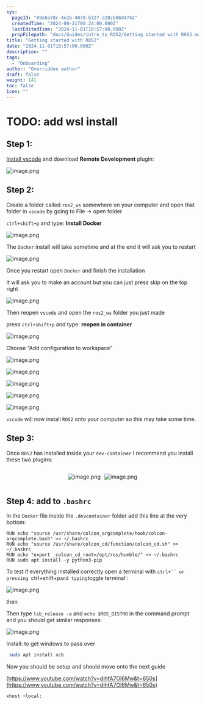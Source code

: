 ```yaml
---
sys:
  pageId: "89e0a78c-4e2b-4070-b327-d28cb0694742"
  createdTime: "2024-08-21T00:24:00.000Z"
  lastEditedTime: "2024-11-01T18:57:00.000Z"
  propFilepath: "docs/Guides/intro_to_ROS2/Getting started with ROS2.md"
title: "Getting started with ROS2"
date: "2024-11-01T18:57:00.000Z"
description: ""
tags:
  - "Onboarding"
author: "Overridden author"
draft: false
weight: 141
toc: false
icon: ""
---
```


# TODO: add wsl install

## Step 1:

[Install vscode](https://code.visualstudio.com/download) and download **Remote Development** plugin:

![image.png](https://prod-files-secure.s3.us-west-2.amazonaws.com/d518164a-d88e-44d1-a4ee-3adb3bd8bce0/efb52993-1881-4a40-b95e-6f020334f022/image.png?X-Amz-Algorithm=AWS4-HMAC-SHA256&X-Amz-Content-Sha256=UNSIGNED-PAYLOAD&X-Amz-Credential=ASIAZI2LB466URANZZ2Y%2F20250206%2Fus-west-2%2Fs3%2Faws4_request&X-Amz-Date=20250206T003557Z&X-Amz-Expires=3600&X-Amz-Security-Token=IQoJb3JpZ2luX2VjEDgaCXVzLXdlc3QtMiJHMEUCIQCL6aL07NTyS1LxguMTtHQuuU9JjQ3PQT2B481VWfnDNwIgED6JY6IgcMM6Sa2NInhBEfCNk8LQisvO21q8P5bHsckq%2FwMIURAAGgw2Mzc0MjMxODM4MDUiDMxxm9gpphNHkvAFmircAxPHfRxIq5gN79YW0qiSdV%2FAy73ly1JT3eH44rys140KR7OIuBeZzi4u6D1HWvl35Yl23jBD4cRxc9qVCJpRhdypA%2BEYV4pS6Ja3QDGmUfdlJI6ByXvoGbxyvrRPi%2B6zdxRVqUMaz84GfDnmHoH2glS1BC9YwOPuDga%2Box7K%2BO1I2ztm8MMQ0CMns8uFErp%2FFSS9g7cIkHHEoUW0VE1i7Pv3N%2F7nvxioHCK%2FFaMntQpVFtL2gAykCS7xEevQhBZ6QnaXIs1g6B6EaBwzRGDuAvLBC3mORxKRv9fPTsYrCpOlDRaOlAj8zq8XToWaz3Vm0Z52KYPaUqglqDGwqXD2Jwj%2Bx6zvodSiV3b9XhiLfGRUXVTojbXPBeI6fjEy2YpRpzkGZkfxCsJ0xHiE0lZq%2FbwcxJYofjgs2eAByib6vJddBHDLlMR1sAyU69QTa%2FBAEO6kblbmCoO7xgj48TwvLmn4UVoHHCpAmDobji3Vj%2BdXzO%2BoOwckt9feJTBYFbPCI2vfe4w0iR%2F60DN%2Fy1ITelZDYJSdVJWInqH%2BEzDIig25Gy8jEs6wpsurp3dSJp1pJmjucl3Sy9OeDJzzASGJoITUN90jKBobLL3EjZ0J1wnXxKnRcLGx9oT02BzmMKvtj70GOqUB7CJ%2BymWZ288%2BVXJv1AfgojHqSwj0NDfwb8USr7Ss8kLi8DTnRQHcqIClfU1VwJKh1OlsKvZFkj%2FZoNs7GsWES1IwXqruAa59OQhX6Hn5sylrCseYHpM1TtC5WAskN7p%2B0nVwihmeKkc04AAVWKRTh1HBxkHIN1OY9px6DL35Yw8W3wbrZcYlngfAzDsAR8hhJHEFF3ZG1%2BOWYYEWHBIjVh2150K9&X-Amz-Signature=add2809bfc2bfe0fa769424bd40017dbd20b2a7fbc8c3acff43983b1d5086517&X-Amz-SignedHeaders=host&x-id=GetObject)

## Step 2:

Create a folder called `ros2_ws` somewhere on your computer and open that folder in `vscode` by going to File → open folder 

`ctrl+shift+p` and type: **Install Docker**

![image.png](https://prod-files-secure.s3.us-west-2.amazonaws.com/d518164a-d88e-44d1-a4ee-3adb3bd8bce0/2269dc0e-1cd5-47ff-bceb-c04ad9b2eab0/image.png?X-Amz-Algorithm=AWS4-HMAC-SHA256&X-Amz-Content-Sha256=UNSIGNED-PAYLOAD&X-Amz-Credential=ASIAZI2LB466URANZZ2Y%2F20250206%2Fus-west-2%2Fs3%2Faws4_request&X-Amz-Date=20250206T003557Z&X-Amz-Expires=3600&X-Amz-Security-Token=IQoJb3JpZ2luX2VjEDgaCXVzLXdlc3QtMiJHMEUCIQCL6aL07NTyS1LxguMTtHQuuU9JjQ3PQT2B481VWfnDNwIgED6JY6IgcMM6Sa2NInhBEfCNk8LQisvO21q8P5bHsckq%2FwMIURAAGgw2Mzc0MjMxODM4MDUiDMxxm9gpphNHkvAFmircAxPHfRxIq5gN79YW0qiSdV%2FAy73ly1JT3eH44rys140KR7OIuBeZzi4u6D1HWvl35Yl23jBD4cRxc9qVCJpRhdypA%2BEYV4pS6Ja3QDGmUfdlJI6ByXvoGbxyvrRPi%2B6zdxRVqUMaz84GfDnmHoH2glS1BC9YwOPuDga%2Box7K%2BO1I2ztm8MMQ0CMns8uFErp%2FFSS9g7cIkHHEoUW0VE1i7Pv3N%2F7nvxioHCK%2FFaMntQpVFtL2gAykCS7xEevQhBZ6QnaXIs1g6B6EaBwzRGDuAvLBC3mORxKRv9fPTsYrCpOlDRaOlAj8zq8XToWaz3Vm0Z52KYPaUqglqDGwqXD2Jwj%2Bx6zvodSiV3b9XhiLfGRUXVTojbXPBeI6fjEy2YpRpzkGZkfxCsJ0xHiE0lZq%2FbwcxJYofjgs2eAByib6vJddBHDLlMR1sAyU69QTa%2FBAEO6kblbmCoO7xgj48TwvLmn4UVoHHCpAmDobji3Vj%2BdXzO%2BoOwckt9feJTBYFbPCI2vfe4w0iR%2F60DN%2Fy1ITelZDYJSdVJWInqH%2BEzDIig25Gy8jEs6wpsurp3dSJp1pJmjucl3Sy9OeDJzzASGJoITUN90jKBobLL3EjZ0J1wnXxKnRcLGx9oT02BzmMKvtj70GOqUB7CJ%2BymWZ288%2BVXJv1AfgojHqSwj0NDfwb8USr7Ss8kLi8DTnRQHcqIClfU1VwJKh1OlsKvZFkj%2FZoNs7GsWES1IwXqruAa59OQhX6Hn5sylrCseYHpM1TtC5WAskN7p%2B0nVwihmeKkc04AAVWKRTh1HBxkHIN1OY9px6DL35Yw8W3wbrZcYlngfAzDsAR8hhJHEFF3ZG1%2BOWYYEWHBIjVh2150K9&X-Amz-Signature=f57005791d817b5ecbf4e807c8a0923f568e5fba1f2de7c65e8709487b6c0bf7&X-Amz-SignedHeaders=host&x-id=GetObject)

The `Docker` install will take sometime and at the end it will ask you to restart

![image.png](https://prod-files-secure.s3.us-west-2.amazonaws.com/d518164a-d88e-44d1-a4ee-3adb3bd8bce0/ed233f78-be33-4b1f-b89c-9c346c0e961e/image.png?X-Amz-Algorithm=AWS4-HMAC-SHA256&X-Amz-Content-Sha256=UNSIGNED-PAYLOAD&X-Amz-Credential=ASIAZI2LB466URANZZ2Y%2F20250206%2Fus-west-2%2Fs3%2Faws4_request&X-Amz-Date=20250206T003557Z&X-Amz-Expires=3600&X-Amz-Security-Token=IQoJb3JpZ2luX2VjEDgaCXVzLXdlc3QtMiJHMEUCIQCL6aL07NTyS1LxguMTtHQuuU9JjQ3PQT2B481VWfnDNwIgED6JY6IgcMM6Sa2NInhBEfCNk8LQisvO21q8P5bHsckq%2FwMIURAAGgw2Mzc0MjMxODM4MDUiDMxxm9gpphNHkvAFmircAxPHfRxIq5gN79YW0qiSdV%2FAy73ly1JT3eH44rys140KR7OIuBeZzi4u6D1HWvl35Yl23jBD4cRxc9qVCJpRhdypA%2BEYV4pS6Ja3QDGmUfdlJI6ByXvoGbxyvrRPi%2B6zdxRVqUMaz84GfDnmHoH2glS1BC9YwOPuDga%2Box7K%2BO1I2ztm8MMQ0CMns8uFErp%2FFSS9g7cIkHHEoUW0VE1i7Pv3N%2F7nvxioHCK%2FFaMntQpVFtL2gAykCS7xEevQhBZ6QnaXIs1g6B6EaBwzRGDuAvLBC3mORxKRv9fPTsYrCpOlDRaOlAj8zq8XToWaz3Vm0Z52KYPaUqglqDGwqXD2Jwj%2Bx6zvodSiV3b9XhiLfGRUXVTojbXPBeI6fjEy2YpRpzkGZkfxCsJ0xHiE0lZq%2FbwcxJYofjgs2eAByib6vJddBHDLlMR1sAyU69QTa%2FBAEO6kblbmCoO7xgj48TwvLmn4UVoHHCpAmDobji3Vj%2BdXzO%2BoOwckt9feJTBYFbPCI2vfe4w0iR%2F60DN%2Fy1ITelZDYJSdVJWInqH%2BEzDIig25Gy8jEs6wpsurp3dSJp1pJmjucl3Sy9OeDJzzASGJoITUN90jKBobLL3EjZ0J1wnXxKnRcLGx9oT02BzmMKvtj70GOqUB7CJ%2BymWZ288%2BVXJv1AfgojHqSwj0NDfwb8USr7Ss8kLi8DTnRQHcqIClfU1VwJKh1OlsKvZFkj%2FZoNs7GsWES1IwXqruAa59OQhX6Hn5sylrCseYHpM1TtC5WAskN7p%2B0nVwihmeKkc04AAVWKRTh1HBxkHIN1OY9px6DL35Yw8W3wbrZcYlngfAzDsAR8hhJHEFF3ZG1%2BOWYYEWHBIjVh2150K9&X-Amz-Signature=732786c3f222db24f51d8a5c951c4e7f46c2f27aced537215fecb97c65f9fc60&X-Amz-SignedHeaders=host&x-id=GetObject)

Once you restart open `Docker` and finish the installation

It will ask you to make an account but you can just press skip on the top right

![image.png](https://prod-files-secure.s3.us-west-2.amazonaws.com/d518164a-d88e-44d1-a4ee-3adb3bd8bce0/21010ad9-1659-4fd9-9f59-9932a09b2a3d/image.png?X-Amz-Algorithm=AWS4-HMAC-SHA256&X-Amz-Content-Sha256=UNSIGNED-PAYLOAD&X-Amz-Credential=ASIAZI2LB466URANZZ2Y%2F20250206%2Fus-west-2%2Fs3%2Faws4_request&X-Amz-Date=20250206T003557Z&X-Amz-Expires=3600&X-Amz-Security-Token=IQoJb3JpZ2luX2VjEDgaCXVzLXdlc3QtMiJHMEUCIQCL6aL07NTyS1LxguMTtHQuuU9JjQ3PQT2B481VWfnDNwIgED6JY6IgcMM6Sa2NInhBEfCNk8LQisvO21q8P5bHsckq%2FwMIURAAGgw2Mzc0MjMxODM4MDUiDMxxm9gpphNHkvAFmircAxPHfRxIq5gN79YW0qiSdV%2FAy73ly1JT3eH44rys140KR7OIuBeZzi4u6D1HWvl35Yl23jBD4cRxc9qVCJpRhdypA%2BEYV4pS6Ja3QDGmUfdlJI6ByXvoGbxyvrRPi%2B6zdxRVqUMaz84GfDnmHoH2glS1BC9YwOPuDga%2Box7K%2BO1I2ztm8MMQ0CMns8uFErp%2FFSS9g7cIkHHEoUW0VE1i7Pv3N%2F7nvxioHCK%2FFaMntQpVFtL2gAykCS7xEevQhBZ6QnaXIs1g6B6EaBwzRGDuAvLBC3mORxKRv9fPTsYrCpOlDRaOlAj8zq8XToWaz3Vm0Z52KYPaUqglqDGwqXD2Jwj%2Bx6zvodSiV3b9XhiLfGRUXVTojbXPBeI6fjEy2YpRpzkGZkfxCsJ0xHiE0lZq%2FbwcxJYofjgs2eAByib6vJddBHDLlMR1sAyU69QTa%2FBAEO6kblbmCoO7xgj48TwvLmn4UVoHHCpAmDobji3Vj%2BdXzO%2BoOwckt9feJTBYFbPCI2vfe4w0iR%2F60DN%2Fy1ITelZDYJSdVJWInqH%2BEzDIig25Gy8jEs6wpsurp3dSJp1pJmjucl3Sy9OeDJzzASGJoITUN90jKBobLL3EjZ0J1wnXxKnRcLGx9oT02BzmMKvtj70GOqUB7CJ%2BymWZ288%2BVXJv1AfgojHqSwj0NDfwb8USr7Ss8kLi8DTnRQHcqIClfU1VwJKh1OlsKvZFkj%2FZoNs7GsWES1IwXqruAa59OQhX6Hn5sylrCseYHpM1TtC5WAskN7p%2B0nVwihmeKkc04AAVWKRTh1HBxkHIN1OY9px6DL35Yw8W3wbrZcYlngfAzDsAR8hhJHEFF3ZG1%2BOWYYEWHBIjVh2150K9&X-Amz-Signature=55ab3b96594205a87ecfd0ff860dca5df24fa02ff32413be6aad98915e0e2071&X-Amz-SignedHeaders=host&x-id=GetObject)

Then reopen `vscode` and open the `ros2_ws` folder you just made

press `ctrl+shift+p` and type: **reopen in container**

![image.png](https://prod-files-secure.s3.us-west-2.amazonaws.com/d518164a-d88e-44d1-a4ee-3adb3bd8bce0/4e93b8c2-41ad-488c-8095-c74205196118/image.png?X-Amz-Algorithm=AWS4-HMAC-SHA256&X-Amz-Content-Sha256=UNSIGNED-PAYLOAD&X-Amz-Credential=ASIAZI2LB466URANZZ2Y%2F20250206%2Fus-west-2%2Fs3%2Faws4_request&X-Amz-Date=20250206T003557Z&X-Amz-Expires=3600&X-Amz-Security-Token=IQoJb3JpZ2luX2VjEDgaCXVzLXdlc3QtMiJHMEUCIQCL6aL07NTyS1LxguMTtHQuuU9JjQ3PQT2B481VWfnDNwIgED6JY6IgcMM6Sa2NInhBEfCNk8LQisvO21q8P5bHsckq%2FwMIURAAGgw2Mzc0MjMxODM4MDUiDMxxm9gpphNHkvAFmircAxPHfRxIq5gN79YW0qiSdV%2FAy73ly1JT3eH44rys140KR7OIuBeZzi4u6D1HWvl35Yl23jBD4cRxc9qVCJpRhdypA%2BEYV4pS6Ja3QDGmUfdlJI6ByXvoGbxyvrRPi%2B6zdxRVqUMaz84GfDnmHoH2glS1BC9YwOPuDga%2Box7K%2BO1I2ztm8MMQ0CMns8uFErp%2FFSS9g7cIkHHEoUW0VE1i7Pv3N%2F7nvxioHCK%2FFaMntQpVFtL2gAykCS7xEevQhBZ6QnaXIs1g6B6EaBwzRGDuAvLBC3mORxKRv9fPTsYrCpOlDRaOlAj8zq8XToWaz3Vm0Z52KYPaUqglqDGwqXD2Jwj%2Bx6zvodSiV3b9XhiLfGRUXVTojbXPBeI6fjEy2YpRpzkGZkfxCsJ0xHiE0lZq%2FbwcxJYofjgs2eAByib6vJddBHDLlMR1sAyU69QTa%2FBAEO6kblbmCoO7xgj48TwvLmn4UVoHHCpAmDobji3Vj%2BdXzO%2BoOwckt9feJTBYFbPCI2vfe4w0iR%2F60DN%2Fy1ITelZDYJSdVJWInqH%2BEzDIig25Gy8jEs6wpsurp3dSJp1pJmjucl3Sy9OeDJzzASGJoITUN90jKBobLL3EjZ0J1wnXxKnRcLGx9oT02BzmMKvtj70GOqUB7CJ%2BymWZ288%2BVXJv1AfgojHqSwj0NDfwb8USr7Ss8kLi8DTnRQHcqIClfU1VwJKh1OlsKvZFkj%2FZoNs7GsWES1IwXqruAa59OQhX6Hn5sylrCseYHpM1TtC5WAskN7p%2B0nVwihmeKkc04AAVWKRTh1HBxkHIN1OY9px6DL35Yw8W3wbrZcYlngfAzDsAR8hhJHEFF3ZG1%2BOWYYEWHBIjVh2150K9&X-Amz-Signature=08c54a270bddbc39028accb484b9d033550154e1eff298e3ca608236e30d2b66&X-Amz-SignedHeaders=host&x-id=GetObject)

Choose “Add configuration to workspace”

![image.png](https://prod-files-secure.s3.us-west-2.amazonaws.com/d518164a-d88e-44d1-a4ee-3adb3bd8bce0/9560b282-5060-4989-ba37-97e7b2c22476/image.png?X-Amz-Algorithm=AWS4-HMAC-SHA256&X-Amz-Content-Sha256=UNSIGNED-PAYLOAD&X-Amz-Credential=ASIAZI2LB466URANZZ2Y%2F20250206%2Fus-west-2%2Fs3%2Faws4_request&X-Amz-Date=20250206T003557Z&X-Amz-Expires=3600&X-Amz-Security-Token=IQoJb3JpZ2luX2VjEDgaCXVzLXdlc3QtMiJHMEUCIQCL6aL07NTyS1LxguMTtHQuuU9JjQ3PQT2B481VWfnDNwIgED6JY6IgcMM6Sa2NInhBEfCNk8LQisvO21q8P5bHsckq%2FwMIURAAGgw2Mzc0MjMxODM4MDUiDMxxm9gpphNHkvAFmircAxPHfRxIq5gN79YW0qiSdV%2FAy73ly1JT3eH44rys140KR7OIuBeZzi4u6D1HWvl35Yl23jBD4cRxc9qVCJpRhdypA%2BEYV4pS6Ja3QDGmUfdlJI6ByXvoGbxyvrRPi%2B6zdxRVqUMaz84GfDnmHoH2glS1BC9YwOPuDga%2Box7K%2BO1I2ztm8MMQ0CMns8uFErp%2FFSS9g7cIkHHEoUW0VE1i7Pv3N%2F7nvxioHCK%2FFaMntQpVFtL2gAykCS7xEevQhBZ6QnaXIs1g6B6EaBwzRGDuAvLBC3mORxKRv9fPTsYrCpOlDRaOlAj8zq8XToWaz3Vm0Z52KYPaUqglqDGwqXD2Jwj%2Bx6zvodSiV3b9XhiLfGRUXVTojbXPBeI6fjEy2YpRpzkGZkfxCsJ0xHiE0lZq%2FbwcxJYofjgs2eAByib6vJddBHDLlMR1sAyU69QTa%2FBAEO6kblbmCoO7xgj48TwvLmn4UVoHHCpAmDobji3Vj%2BdXzO%2BoOwckt9feJTBYFbPCI2vfe4w0iR%2F60DN%2Fy1ITelZDYJSdVJWInqH%2BEzDIig25Gy8jEs6wpsurp3dSJp1pJmjucl3Sy9OeDJzzASGJoITUN90jKBobLL3EjZ0J1wnXxKnRcLGx9oT02BzmMKvtj70GOqUB7CJ%2BymWZ288%2BVXJv1AfgojHqSwj0NDfwb8USr7Ss8kLi8DTnRQHcqIClfU1VwJKh1OlsKvZFkj%2FZoNs7GsWES1IwXqruAa59OQhX6Hn5sylrCseYHpM1TtC5WAskN7p%2B0nVwihmeKkc04AAVWKRTh1HBxkHIN1OY9px6DL35Yw8W3wbrZcYlngfAzDsAR8hhJHEFF3ZG1%2BOWYYEWHBIjVh2150K9&X-Amz-Signature=f68ab7e2dcb77d8d0c9ed62f45fc233a71a1e667b93757f4b7baad32531de2c1&X-Amz-SignedHeaders=host&x-id=GetObject)

![image.png](https://prod-files-secure.s3.us-west-2.amazonaws.com/d518164a-d88e-44d1-a4ee-3adb3bd8bce0/2ee63f81-886b-48e8-a553-dc6e5eac99e4/image.png?X-Amz-Algorithm=AWS4-HMAC-SHA256&X-Amz-Content-Sha256=UNSIGNED-PAYLOAD&X-Amz-Credential=ASIAZI2LB466URANZZ2Y%2F20250206%2Fus-west-2%2Fs3%2Faws4_request&X-Amz-Date=20250206T003557Z&X-Amz-Expires=3600&X-Amz-Security-Token=IQoJb3JpZ2luX2VjEDgaCXVzLXdlc3QtMiJHMEUCIQCL6aL07NTyS1LxguMTtHQuuU9JjQ3PQT2B481VWfnDNwIgED6JY6IgcMM6Sa2NInhBEfCNk8LQisvO21q8P5bHsckq%2FwMIURAAGgw2Mzc0MjMxODM4MDUiDMxxm9gpphNHkvAFmircAxPHfRxIq5gN79YW0qiSdV%2FAy73ly1JT3eH44rys140KR7OIuBeZzi4u6D1HWvl35Yl23jBD4cRxc9qVCJpRhdypA%2BEYV4pS6Ja3QDGmUfdlJI6ByXvoGbxyvrRPi%2B6zdxRVqUMaz84GfDnmHoH2glS1BC9YwOPuDga%2Box7K%2BO1I2ztm8MMQ0CMns8uFErp%2FFSS9g7cIkHHEoUW0VE1i7Pv3N%2F7nvxioHCK%2FFaMntQpVFtL2gAykCS7xEevQhBZ6QnaXIs1g6B6EaBwzRGDuAvLBC3mORxKRv9fPTsYrCpOlDRaOlAj8zq8XToWaz3Vm0Z52KYPaUqglqDGwqXD2Jwj%2Bx6zvodSiV3b9XhiLfGRUXVTojbXPBeI6fjEy2YpRpzkGZkfxCsJ0xHiE0lZq%2FbwcxJYofjgs2eAByib6vJddBHDLlMR1sAyU69QTa%2FBAEO6kblbmCoO7xgj48TwvLmn4UVoHHCpAmDobji3Vj%2BdXzO%2BoOwckt9feJTBYFbPCI2vfe4w0iR%2F60DN%2Fy1ITelZDYJSdVJWInqH%2BEzDIig25Gy8jEs6wpsurp3dSJp1pJmjucl3Sy9OeDJzzASGJoITUN90jKBobLL3EjZ0J1wnXxKnRcLGx9oT02BzmMKvtj70GOqUB7CJ%2BymWZ288%2BVXJv1AfgojHqSwj0NDfwb8USr7Ss8kLi8DTnRQHcqIClfU1VwJKh1OlsKvZFkj%2FZoNs7GsWES1IwXqruAa59OQhX6Hn5sylrCseYHpM1TtC5WAskN7p%2B0nVwihmeKkc04AAVWKRTh1HBxkHIN1OY9px6DL35Yw8W3wbrZcYlngfAzDsAR8hhJHEFF3ZG1%2BOWYYEWHBIjVh2150K9&X-Amz-Signature=3b7d8b0394d9d9bad4c73a4a4fbe09653cfa406e230fb113d34326e374893b46&X-Amz-SignedHeaders=host&x-id=GetObject)

![image.png](https://prod-files-secure.s3.us-west-2.amazonaws.com/d518164a-d88e-44d1-a4ee-3adb3bd8bce0/ae1580b2-b048-407e-aed9-b584224a7a04/image.png?X-Amz-Algorithm=AWS4-HMAC-SHA256&X-Amz-Content-Sha256=UNSIGNED-PAYLOAD&X-Amz-Credential=ASIAZI2LB466URANZZ2Y%2F20250206%2Fus-west-2%2Fs3%2Faws4_request&X-Amz-Date=20250206T003557Z&X-Amz-Expires=3600&X-Amz-Security-Token=IQoJb3JpZ2luX2VjEDgaCXVzLXdlc3QtMiJHMEUCIQCL6aL07NTyS1LxguMTtHQuuU9JjQ3PQT2B481VWfnDNwIgED6JY6IgcMM6Sa2NInhBEfCNk8LQisvO21q8P5bHsckq%2FwMIURAAGgw2Mzc0MjMxODM4MDUiDMxxm9gpphNHkvAFmircAxPHfRxIq5gN79YW0qiSdV%2FAy73ly1JT3eH44rys140KR7OIuBeZzi4u6D1HWvl35Yl23jBD4cRxc9qVCJpRhdypA%2BEYV4pS6Ja3QDGmUfdlJI6ByXvoGbxyvrRPi%2B6zdxRVqUMaz84GfDnmHoH2glS1BC9YwOPuDga%2Box7K%2BO1I2ztm8MMQ0CMns8uFErp%2FFSS9g7cIkHHEoUW0VE1i7Pv3N%2F7nvxioHCK%2FFaMntQpVFtL2gAykCS7xEevQhBZ6QnaXIs1g6B6EaBwzRGDuAvLBC3mORxKRv9fPTsYrCpOlDRaOlAj8zq8XToWaz3Vm0Z52KYPaUqglqDGwqXD2Jwj%2Bx6zvodSiV3b9XhiLfGRUXVTojbXPBeI6fjEy2YpRpzkGZkfxCsJ0xHiE0lZq%2FbwcxJYofjgs2eAByib6vJddBHDLlMR1sAyU69QTa%2FBAEO6kblbmCoO7xgj48TwvLmn4UVoHHCpAmDobji3Vj%2BdXzO%2BoOwckt9feJTBYFbPCI2vfe4w0iR%2F60DN%2Fy1ITelZDYJSdVJWInqH%2BEzDIig25Gy8jEs6wpsurp3dSJp1pJmjucl3Sy9OeDJzzASGJoITUN90jKBobLL3EjZ0J1wnXxKnRcLGx9oT02BzmMKvtj70GOqUB7CJ%2BymWZ288%2BVXJv1AfgojHqSwj0NDfwb8USr7Ss8kLi8DTnRQHcqIClfU1VwJKh1OlsKvZFkj%2FZoNs7GsWES1IwXqruAa59OQhX6Hn5sylrCseYHpM1TtC5WAskN7p%2B0nVwihmeKkc04AAVWKRTh1HBxkHIN1OY9px6DL35Yw8W3wbrZcYlngfAzDsAR8hhJHEFF3ZG1%2BOWYYEWHBIjVh2150K9&X-Amz-Signature=344dc5efbd75eddc6b831b74ada86ec56a2072410dd5f4693679e62f5302a13e&X-Amz-SignedHeaders=host&x-id=GetObject)

![image.png](https://prod-files-secure.s3.us-west-2.amazonaws.com/d518164a-d88e-44d1-a4ee-3adb3bd8bce0/53255b28-f75e-430f-b9e3-c0ac8577e42b/image.png?X-Amz-Algorithm=AWS4-HMAC-SHA256&X-Amz-Content-Sha256=UNSIGNED-PAYLOAD&X-Amz-Credential=ASIAZI2LB466URANZZ2Y%2F20250206%2Fus-west-2%2Fs3%2Faws4_request&X-Amz-Date=20250206T003557Z&X-Amz-Expires=3600&X-Amz-Security-Token=IQoJb3JpZ2luX2VjEDgaCXVzLXdlc3QtMiJHMEUCIQCL6aL07NTyS1LxguMTtHQuuU9JjQ3PQT2B481VWfnDNwIgED6JY6IgcMM6Sa2NInhBEfCNk8LQisvO21q8P5bHsckq%2FwMIURAAGgw2Mzc0MjMxODM4MDUiDMxxm9gpphNHkvAFmircAxPHfRxIq5gN79YW0qiSdV%2FAy73ly1JT3eH44rys140KR7OIuBeZzi4u6D1HWvl35Yl23jBD4cRxc9qVCJpRhdypA%2BEYV4pS6Ja3QDGmUfdlJI6ByXvoGbxyvrRPi%2B6zdxRVqUMaz84GfDnmHoH2glS1BC9YwOPuDga%2Box7K%2BO1I2ztm8MMQ0CMns8uFErp%2FFSS9g7cIkHHEoUW0VE1i7Pv3N%2F7nvxioHCK%2FFaMntQpVFtL2gAykCS7xEevQhBZ6QnaXIs1g6B6EaBwzRGDuAvLBC3mORxKRv9fPTsYrCpOlDRaOlAj8zq8XToWaz3Vm0Z52KYPaUqglqDGwqXD2Jwj%2Bx6zvodSiV3b9XhiLfGRUXVTojbXPBeI6fjEy2YpRpzkGZkfxCsJ0xHiE0lZq%2FbwcxJYofjgs2eAByib6vJddBHDLlMR1sAyU69QTa%2FBAEO6kblbmCoO7xgj48TwvLmn4UVoHHCpAmDobji3Vj%2BdXzO%2BoOwckt9feJTBYFbPCI2vfe4w0iR%2F60DN%2Fy1ITelZDYJSdVJWInqH%2BEzDIig25Gy8jEs6wpsurp3dSJp1pJmjucl3Sy9OeDJzzASGJoITUN90jKBobLL3EjZ0J1wnXxKnRcLGx9oT02BzmMKvtj70GOqUB7CJ%2BymWZ288%2BVXJv1AfgojHqSwj0NDfwb8USr7Ss8kLi8DTnRQHcqIClfU1VwJKh1OlsKvZFkj%2FZoNs7GsWES1IwXqruAa59OQhX6Hn5sylrCseYHpM1TtC5WAskN7p%2B0nVwihmeKkc04AAVWKRTh1HBxkHIN1OY9px6DL35Yw8W3wbrZcYlngfAzDsAR8hhJHEFF3ZG1%2BOWYYEWHBIjVh2150K9&X-Amz-Signature=12788a40ae4ce9bfbe1275fec78e822ff64ee7207b4270ba3bf2c8ad4af38b8b&X-Amz-SignedHeaders=host&x-id=GetObject)

![image.png](https://prod-files-secure.s3.us-west-2.amazonaws.com/d518164a-d88e-44d1-a4ee-3adb3bd8bce0/7c562767-5af9-4ffb-97d1-327bcdf4ee00/image.png?X-Amz-Algorithm=AWS4-HMAC-SHA256&X-Amz-Content-Sha256=UNSIGNED-PAYLOAD&X-Amz-Credential=ASIAZI2LB466URANZZ2Y%2F20250206%2Fus-west-2%2Fs3%2Faws4_request&X-Amz-Date=20250206T003557Z&X-Amz-Expires=3600&X-Amz-Security-Token=IQoJb3JpZ2luX2VjEDgaCXVzLXdlc3QtMiJHMEUCIQCL6aL07NTyS1LxguMTtHQuuU9JjQ3PQT2B481VWfnDNwIgED6JY6IgcMM6Sa2NInhBEfCNk8LQisvO21q8P5bHsckq%2FwMIURAAGgw2Mzc0MjMxODM4MDUiDMxxm9gpphNHkvAFmircAxPHfRxIq5gN79YW0qiSdV%2FAy73ly1JT3eH44rys140KR7OIuBeZzi4u6D1HWvl35Yl23jBD4cRxc9qVCJpRhdypA%2BEYV4pS6Ja3QDGmUfdlJI6ByXvoGbxyvrRPi%2B6zdxRVqUMaz84GfDnmHoH2glS1BC9YwOPuDga%2Box7K%2BO1I2ztm8MMQ0CMns8uFErp%2FFSS9g7cIkHHEoUW0VE1i7Pv3N%2F7nvxioHCK%2FFaMntQpVFtL2gAykCS7xEevQhBZ6QnaXIs1g6B6EaBwzRGDuAvLBC3mORxKRv9fPTsYrCpOlDRaOlAj8zq8XToWaz3Vm0Z52KYPaUqglqDGwqXD2Jwj%2Bx6zvodSiV3b9XhiLfGRUXVTojbXPBeI6fjEy2YpRpzkGZkfxCsJ0xHiE0lZq%2FbwcxJYofjgs2eAByib6vJddBHDLlMR1sAyU69QTa%2FBAEO6kblbmCoO7xgj48TwvLmn4UVoHHCpAmDobji3Vj%2BdXzO%2BoOwckt9feJTBYFbPCI2vfe4w0iR%2F60DN%2Fy1ITelZDYJSdVJWInqH%2BEzDIig25Gy8jEs6wpsurp3dSJp1pJmjucl3Sy9OeDJzzASGJoITUN90jKBobLL3EjZ0J1wnXxKnRcLGx9oT02BzmMKvtj70GOqUB7CJ%2BymWZ288%2BVXJv1AfgojHqSwj0NDfwb8USr7Ss8kLi8DTnRQHcqIClfU1VwJKh1OlsKvZFkj%2FZoNs7GsWES1IwXqruAa59OQhX6Hn5sylrCseYHpM1TtC5WAskN7p%2B0nVwihmeKkc04AAVWKRTh1HBxkHIN1OY9px6DL35Yw8W3wbrZcYlngfAzDsAR8hhJHEFF3ZG1%2BOWYYEWHBIjVh2150K9&X-Amz-Signature=1a495c416541e774dd7aec1ed7268a7ceb6a51a68daf7ffd21fe8332416c6ac8&X-Amz-SignedHeaders=host&x-id=GetObject)

`vscode` will now install `ROS2` onto your computer so this may take some time.

## Step 3:

Once `ROS2` has installed inside your `dev-container` I recommend you install these two plugins:

<div style="display: flex;flex-direction: row; column-gap:10px; max-width: 630px;justify-content: center;">
<div>

![image.png](https://prod-files-secure.s3.us-west-2.amazonaws.com/d518164a-d88e-44d1-a4ee-3adb3bd8bce0/3fc3d550-5a54-4ba1-ba6b-faa01cdb7369/image.png?X-Amz-Algorithm=AWS4-HMAC-SHA256&X-Amz-Content-Sha256=UNSIGNED-PAYLOAD&X-Amz-Credential=ASIAZI2LB466R4FR3PGR%2F20250206%2Fus-west-2%2Fs3%2Faws4_request&X-Amz-Date=20250206T003559Z&X-Amz-Expires=3600&X-Amz-Security-Token=IQoJb3JpZ2luX2VjEDgaCXVzLXdlc3QtMiJIMEYCIQCnKzXrzNEJITlh0ARoNRsUUpvgGGJSwiNaI3pJPHLprAIhAJkX5rrrBpEQXCfGRTvfsmXPCa%2BWJ29pNRLQkoTwlW3XKv8DCFEQABoMNjM3NDIzMTgzODA1IgxtNkCeArnYksRneLIq3ANsrampYO8rPrAjAgCmNrUqG754oPmjvZ0y2SjMqrDUwfrc19Z%2Fj39Tn6sRC4dF1v9EN4bkdbl2ffZxQ1Exypb60Ew1oeyKoBLBWq4Uk5TeqEDr7qXu2Q%2BSEEVvbA4hulpsMS3awwC%2FbKXTReyuM0OfcHL8KKtJWtnW7fDbOX7ANcvm9%2BSentGcb15q6wn1sw6RnNvLqD%2FbvWAwbURnvqkovNGwESZv1GuMVAkJr8A%2F7oMpygt%2BWUjd96sJUSVvo0bhRayJffpK0CnD%2FkWC99Reja2Ph7KKtOQcQlvQHPvqapH0oATJzrI7ntFiLQBD7gt7RJpIrN%2FAuHgZV2flhhEjpS5gjpToVdFKf%2BxmElkkBC%2BQpMncy51UT3ZXnW0WZewJ8y6VXbU%2FaTPWzh9K4oIDt19dD9pEYLogiqjHg3H8UtoR91sDrzXUljNLEGYK5YV%2BOeHGJ4hJDZ2%2BQboPiiaBrVpaXZzJ3IVLN9D8fPRlLcPWPaFYRx2Q76F0ZuucIG70l%2BBvrgLRsGma8Q%2FtNXFxfcnAZwcDoa%2B65W%2FN9mP2XlEy%2B43hTJUmmoNOOpVlhxlJqBx6ATkHcw73gS8bRKXm40vcnDtZr5ngqMNAuu76Jo4xsXy4nNepHnh%2BVjDQ7I%2B9BjqkAdGpSj1XIDP9t9MrhojwjsN1YxC66nG9F%2FO2loJAxxQINo%2B9irg19qSngsloHeqVVALjFogbYGnayvFR8hAbiz%2FAVSPfuNWMeElFwrmPGXUORuR5uHwF%2FbwFpTVmPR8HLNWEcANMDOy5xzMQsQ1lq%2FUEqZvuyv9eG6d1vqoYWESdBwxx1jjJ5mCnG%2F4Pbjvis0PUsE2efsQxKw5sRS2gxp44wVLp&X-Amz-Signature=27976997aceadb8cbdbbe40923002334b13d1fba7c268076ab5f00118206a265&X-Amz-SignedHeaders=host&x-id=GetObject)

</div>
<div>

![image.png](https://prod-files-secure.s3.us-west-2.amazonaws.com/d518164a-d88e-44d1-a4ee-3adb3bd8bce0/d994cc66-13c2-4093-a5a3-f84cf4601a82/image.png?X-Amz-Algorithm=AWS4-HMAC-SHA256&X-Amz-Content-Sha256=UNSIGNED-PAYLOAD&X-Amz-Credential=ASIAZI2LB466VYZOMJQO%2F20250206%2Fus-west-2%2Fs3%2Faws4_request&X-Amz-Date=20250206T003559Z&X-Amz-Expires=3600&X-Amz-Security-Token=IQoJb3JpZ2luX2VjEDgaCXVzLXdlc3QtMiJHMEUCIQC8yEJHsvec68ispqurZAR4OO9VOSiFMnALpMKSaBPhtwIgPb02MOrqoRv1feX6HG34%2BFG%2FlsarRKKXcG9cKlY6%2F%2F4q%2FwMIURAAGgw2Mzc0MjMxODM4MDUiDJqJFdfLb1Ny0eZABCrcA7kH3I12o1U4x9wglYD40ShROsa2qRsvURYyDIcD5Z9XNzcN7XNr4H47Z1ZYL8mEMguriTQINGNsZO6fr%2BF7qMWa6cqqwDOuYz9X2Pyl6gxhK5LpGP4CAoJDNxXnZdZkZ17PcjkRVrjMTckFiZ7xBizRx04wOuIvOMtyi%2F4nHkEGkoF3FaxOVDXopU%2FETGv6BdoHyAqM4DVzeBm3QLzjHKTMdPB83Crrvws1TArzi%2F9tEmjdWCqCFpCCW9KbnpO5K1BCFZYlFcmFSULzH8Je%2BqtvMq1W2R3e724c4JMEJ6a0tmvMwL3RkgYC3EXagOedcX77SNAKM3VYUqi23NOcyh4q5lhOzVsMLWT39zr3YLc2ptxaqEtH0p34Hcv6pscS%2FX2djd1cdwhoxMphs77Hav98%2Fw4VX0GQJMpSX9jLOeF2yrTmcSlj0CqPVR%2Bb4EVwMpxxqcDHTcbR%2FyNQspUxhCpTMcSLBbEoVWeDnRz5ECFlwGn8eCBoLZZcxsPyt37lChG1i%2Ftl2hF0ePTXCJnqpnhM%2Bp719DB2iz6EojhWnTypUJ7bt5fCIUHjJ29J%2FMAPqiFoEBjN4FRdKf5iKXYUarm%2BR6qVaa4%2FHgsbgEaTnHCOdtqxmvcA3WfSJuBoMLzsj70GOqUB9NwDcX4%2B%2Bt0CnY8TG%2BkStCiN2V3Egr%2Bbm8s3E%2FfvgCQezXN61e%2BTSYPF9HtXTKq5ypHtvpY0H1rVzGANIy1IZducZ%2BaTyPAr4fqQLi4859KHRwbbckMePzwc5TW8sHpG6%2FpMC07ukijO69hBNrqWsxO1pWvHe3Bj7bqpJ79rjE3qB6pJF%2FcIR%2B7lpaBXfcoEsx%2BDWR8tI2PFDrHLj2zRXyvsX44d&X-Amz-Signature=efb0b333f9162e68b1abd709482beaca1ed0082be8f81ec83264961cdc4ced74&X-Amz-SignedHeaders=host&x-id=GetObject)

</div>
</div>

## Step 4: add to `.bashrc`

In the `Docker` file inside the `.devcontainer` folder add this line at the very bottom: 

```docker
RUN echo "source /usr/share/colcon_argcomplete/hook/colcon-argcomplete.bash" >> ~/.bashrc
RUN echo "source /usr/share/colcon_cd/function/colcon_cd.sh" >> ~/.bashrc
RUN echo "export _colcon_cd_root=/opt/ros/humble/" >> ~/.bashrc
RUN sudo apt install -y python3-pip 
```

To test if everything installed correctly open a terminal with `ctrl+`` or pressing `ctrl+shift+p` and typing `toggle terminal`:

![image.png](https://prod-files-secure.s3.us-west-2.amazonaws.com/d518164a-d88e-44d1-a4ee-3adb3bd8bce0/6a4943d8-b04e-4c02-9a58-775f3384d1a5/image.png?X-Amz-Algorithm=AWS4-HMAC-SHA256&X-Amz-Content-Sha256=UNSIGNED-PAYLOAD&X-Amz-Credential=ASIAZI2LB466URANZZ2Y%2F20250206%2Fus-west-2%2Fs3%2Faws4_request&X-Amz-Date=20250206T003557Z&X-Amz-Expires=3600&X-Amz-Security-Token=IQoJb3JpZ2luX2VjEDgaCXVzLXdlc3QtMiJHMEUCIQCL6aL07NTyS1LxguMTtHQuuU9JjQ3PQT2B481VWfnDNwIgED6JY6IgcMM6Sa2NInhBEfCNk8LQisvO21q8P5bHsckq%2FwMIURAAGgw2Mzc0MjMxODM4MDUiDMxxm9gpphNHkvAFmircAxPHfRxIq5gN79YW0qiSdV%2FAy73ly1JT3eH44rys140KR7OIuBeZzi4u6D1HWvl35Yl23jBD4cRxc9qVCJpRhdypA%2BEYV4pS6Ja3QDGmUfdlJI6ByXvoGbxyvrRPi%2B6zdxRVqUMaz84GfDnmHoH2glS1BC9YwOPuDga%2Box7K%2BO1I2ztm8MMQ0CMns8uFErp%2FFSS9g7cIkHHEoUW0VE1i7Pv3N%2F7nvxioHCK%2FFaMntQpVFtL2gAykCS7xEevQhBZ6QnaXIs1g6B6EaBwzRGDuAvLBC3mORxKRv9fPTsYrCpOlDRaOlAj8zq8XToWaz3Vm0Z52KYPaUqglqDGwqXD2Jwj%2Bx6zvodSiV3b9XhiLfGRUXVTojbXPBeI6fjEy2YpRpzkGZkfxCsJ0xHiE0lZq%2FbwcxJYofjgs2eAByib6vJddBHDLlMR1sAyU69QTa%2FBAEO6kblbmCoO7xgj48TwvLmn4UVoHHCpAmDobji3Vj%2BdXzO%2BoOwckt9feJTBYFbPCI2vfe4w0iR%2F60DN%2Fy1ITelZDYJSdVJWInqH%2BEzDIig25Gy8jEs6wpsurp3dSJp1pJmjucl3Sy9OeDJzzASGJoITUN90jKBobLL3EjZ0J1wnXxKnRcLGx9oT02BzmMKvtj70GOqUB7CJ%2BymWZ288%2BVXJv1AfgojHqSwj0NDfwb8USr7Ss8kLi8DTnRQHcqIClfU1VwJKh1OlsKvZFkj%2FZoNs7GsWES1IwXqruAa59OQhX6Hn5sylrCseYHpM1TtC5WAskN7p%2B0nVwihmeKkc04AAVWKRTh1HBxkHIN1OY9px6DL35Yw8W3wbrZcYlngfAzDsAR8hhJHEFF3ZG1%2BOWYYEWHBIjVh2150K9&X-Amz-Signature=f3a0b6f6a23493413f2ff68e14e8d24b5faa68d71908719ab82be0fb5c56d398&X-Amz-SignedHeaders=host&x-id=GetObject)

then 

Then type `lsb_release -a` and `echo $ROS_DISTRO` in the command prompt and you should get similar responses:

![image.png](https://prod-files-secure.s3.us-west-2.amazonaws.com/d518164a-d88e-44d1-a4ee-3adb3bd8bce0/3e635dec-a805-4e85-8b9e-d000e5b71a4e/image.png?X-Amz-Algorithm=AWS4-HMAC-SHA256&X-Amz-Content-Sha256=UNSIGNED-PAYLOAD&X-Amz-Credential=ASIAZI2LB466URANZZ2Y%2F20250206%2Fus-west-2%2Fs3%2Faws4_request&X-Amz-Date=20250206T003557Z&X-Amz-Expires=3600&X-Amz-Security-Token=IQoJb3JpZ2luX2VjEDgaCXVzLXdlc3QtMiJHMEUCIQCL6aL07NTyS1LxguMTtHQuuU9JjQ3PQT2B481VWfnDNwIgED6JY6IgcMM6Sa2NInhBEfCNk8LQisvO21q8P5bHsckq%2FwMIURAAGgw2Mzc0MjMxODM4MDUiDMxxm9gpphNHkvAFmircAxPHfRxIq5gN79YW0qiSdV%2FAy73ly1JT3eH44rys140KR7OIuBeZzi4u6D1HWvl35Yl23jBD4cRxc9qVCJpRhdypA%2BEYV4pS6Ja3QDGmUfdlJI6ByXvoGbxyvrRPi%2B6zdxRVqUMaz84GfDnmHoH2glS1BC9YwOPuDga%2Box7K%2BO1I2ztm8MMQ0CMns8uFErp%2FFSS9g7cIkHHEoUW0VE1i7Pv3N%2F7nvxioHCK%2FFaMntQpVFtL2gAykCS7xEevQhBZ6QnaXIs1g6B6EaBwzRGDuAvLBC3mORxKRv9fPTsYrCpOlDRaOlAj8zq8XToWaz3Vm0Z52KYPaUqglqDGwqXD2Jwj%2Bx6zvodSiV3b9XhiLfGRUXVTojbXPBeI6fjEy2YpRpzkGZkfxCsJ0xHiE0lZq%2FbwcxJYofjgs2eAByib6vJddBHDLlMR1sAyU69QTa%2FBAEO6kblbmCoO7xgj48TwvLmn4UVoHHCpAmDobji3Vj%2BdXzO%2BoOwckt9feJTBYFbPCI2vfe4w0iR%2F60DN%2Fy1ITelZDYJSdVJWInqH%2BEzDIig25Gy8jEs6wpsurp3dSJp1pJmjucl3Sy9OeDJzzASGJoITUN90jKBobLL3EjZ0J1wnXxKnRcLGx9oT02BzmMKvtj70GOqUB7CJ%2BymWZ288%2BVXJv1AfgojHqSwj0NDfwb8USr7Ss8kLi8DTnRQHcqIClfU1VwJKh1OlsKvZFkj%2FZoNs7GsWES1IwXqruAa59OQhX6Hn5sylrCseYHpM1TtC5WAskN7p%2B0nVwihmeKkc04AAVWKRTh1HBxkHIN1OY9px6DL35Yw8W3wbrZcYlngfAzDsAR8hhJHEFF3ZG1%2BOWYYEWHBIjVh2150K9&X-Amz-Signature=8366da097c78e50c5ac9379b6ef054b1b73bc757bdbc17f225c55a6708a4cb5b&X-Amz-SignedHeaders=host&x-id=GetObject)

Install:  to get windows to pass over

```bash
 sudo apt install xcb
```

Now you should be setup and should move onto the next guide 

[https://www.youtube.com/watch?v=dihfA7Ol6Mw&t=650s](https://www.youtube.com/watch?v=dihfA7Ol6Mw&t=650s)

```python
xhost +local:
```
